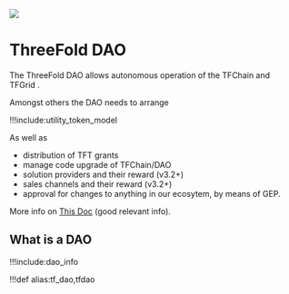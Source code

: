 ![](img/dao_whatis_.jpg)

# ThreeFold DAO

The ThreeFold DAO allows autonomous operation of the TFChain and TFGrid .

Amongst others the DAO needs to arrange

!!!include:utility_token_model

As well as

- distribution of TFT grants
- manage code upgrade of TFChain/DAO
- solution providers and their reward (v3.2+)
- sales channels and their reward (v3.2+)
- approval for changes to anything in our ecosytem, by means of GEP.


More info on [This Doc](dao_executors_validators) (good relevant info).

## What is a DAO 

!!!include:dao_info


!!!def alias:tf_dao,tfdao

